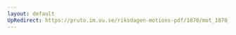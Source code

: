 ```yaml
---
layout: default
UpRedirect: https://pruto.im.uu.se/riksdagen-motions-pdf/1870/mot_1870__ak__169/mot_1870__ak__169-002.pdf
---
```

